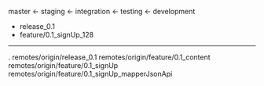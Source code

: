 master <- staging <- integration <- testing <- development

 - release_0.1 
 - feature/0.1_signUp_128
 
_____

. remotes/origin/release_0.1
    remotes/origin/feature/0.1_content
    remotes/origin/feature/0.1_signUp
    remotes/origin/feature/0.1_signUp_mapperJsonApi
